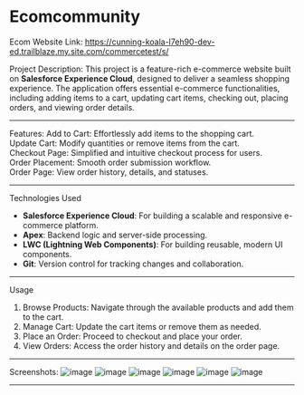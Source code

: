 # Ecomcommunity
Ecom Website Link: https://cunning-koala-l7eh90-dev-ed.trailblaze.my.site.com/commercetest/s/


Project Description:
This project is a feature-rich e-commerce website built on **Salesforce Experience Cloud**, designed to deliver a seamless shopping experience. The application offers essential e-commerce functionalities, including adding items to a cart, updating cart items, checking out, placing orders, and viewing order details.

---
Features: 
Add to Cart: Effortlessly add items to the shopping cart.  
Update Cart: Modify quantities or remove items from the cart.  
Checkout Page: Simplified and intuitive checkout process for users.  
Order Placement: Smooth order submission workflow.  
Order Page: View order history, details, and statuses.

---

Technologies Used
- **Salesforce Experience Cloud**: For building a scalable and responsive e-commerce platform.  
- **Apex**: Backend logic and server-side processing.  
- **LWC (Lightning Web Components)**: For building reusable, modern UI components.  
- **Git**: Version control for tracking changes and collaboration.  

---


Usage
1. Browse Products: Navigate through the available products and add them to the cart.  
2. Manage Cart: Update the cart items or remove them as needed.  
3. Place an Order: Proceed to checkout and place your order.  
4. View Orders: Access the order history and details on the order page.

---

Screenshots:
![image](https://github.com/user-attachments/assets/1f35a83c-cf37-45bb-a660-17f8475a793f)
![image](https://github.com/user-attachments/assets/f50d6b44-cc17-4838-a88f-c7d20a13e8f0)
![image](https://github.com/user-attachments/assets/5da36b79-929d-4b2d-bc3a-b204726ba9ae)
![image](https://github.com/user-attachments/assets/9ec80ba0-c219-4ab3-a269-73c1f6281677)
![image](https://github.com/user-attachments/assets/70e32a34-bb21-4250-b311-60d5e654a9e8)
![image](https://github.com/user-attachments/assets/2054a030-09cf-4eda-b6eb-4d377e1055d1)







---
